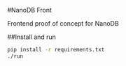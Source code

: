 #NanoDB Front

Frontend proof of concept for NanoDB

##Install and run

```bash
pip install -r requirements.txt
./run
```